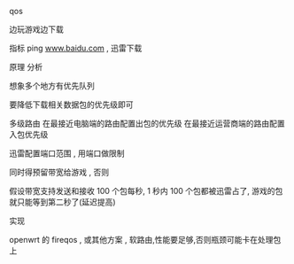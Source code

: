 qos

边玩游戏边下载

指标 ping www.baidu.com , 迅雷下载


原理 分析

想象多个地方有优先队列

要降低下载相关数据包的优先级即可

多级路由
在最接近电脑端的路由配置出包的优先级
在最接近运营商端的路由配置入包优先级

迅雷配置端口范围 , 用端口做限制

同时得预留带宽给游戏 , 否则 

假设带宽支持发送和接收 100 个包每秒, 1 秒内 100 个包都被迅雷占了, 游戏的包就只能等到第二秒了(延迟提高)


实现

openwrt 的 fireqos , 或其他方案 , 软路由,性能要足够,否则瓶颈可能卡在处理包上

